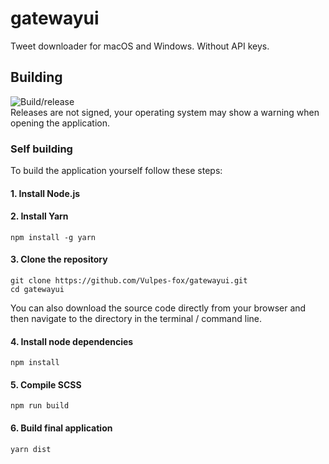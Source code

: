 # gatewayui
Tweet downloader for macOS and Windows. Without API keys.

## Building
![Build/release](https://github.com/Vulpes-fox/gatewayui/workflows/Build/release/badge.svg)<br>
Releases are not signed, your operating system may show a warning when opening the application.

### Self building
To build the application yourself follow these steps:
#### 1. Install Node.js
#### 2. Install Yarn
```
npm install -g yarn
```
#### 3. Clone the repository
```
git clone https://github.com/Vulpes-fox/gatewayui.git
cd gatewayui
```
You can also download the source code directly from your browser and then navigate to the directory in the terminal / command line.
#### 4. Install node dependencies
```
npm install
```
#### 5. Compile SCSS
```
npm run build
```
#### 6. Build final application
```
yarn dist
```
